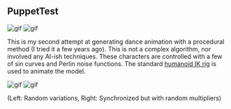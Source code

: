 PuppetTest
----------

![gif](https://i.imgur.com/F8wrLm9.gif)
![gif](https://i.imgur.com/XLNbNfT.gif)

This is my second attempt at generating dance animation with a procedural
method (I tried it a few years ago). This is not a complex algorithm, nor
involved any AI-ish techniques. These characters are controlled with a few of
sin curves and Perlin noise functions. The standard [humanoid IK rig] is used
to animate the model.

[humanoid IK rig]: https://docs.unity3d.com/Manual/InverseKinematics.html

![gif](https://i.imgur.com/cqlAwKL.gif)
![gif](https://i.imgur.com/eu1bEwT.gif)

(Left: Random variations, Right: Synchronized but with random multipliers)
